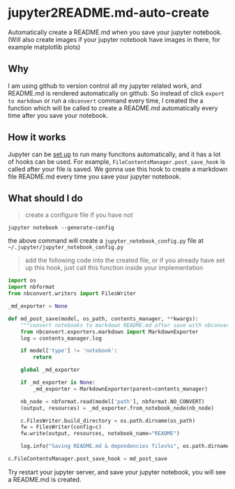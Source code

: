 # jupyter2README.md-auto-create
Automatically create a README.md when you save your jupyter notebook. (Will also create images if your jupyter notebook have images in there, for example matplotlib plots)

## Why
I am using github to version control all my jupyter related work, and README.md is rendered automatically on github. So instead of click `export to markdown` or run a `nbconvert` command every time, I created the a function which will be called to create a README.md automatically every time after you save your notebook. 

## How it works

Jupyter can be [set up](https://jupyter-notebook.readthedocs.io/en/stable/config.html) to run many funcitons automatically, and it has a lot of hooks can be used. For example, `FileContentsManager.post_save_hook`  is called after your file is saved. We gonna use this hook to create a markdown file README.md every time you save your jupyter notebook.

## What should I do

> create a configure file if you have not
```
jupyter notebook --generate-config
```
the above command will create a `jupyter_notebook_config.py` file at `~/.jupyter/jupyter_notebook_config.py`


> add the following code into the created file, or if you already have set up this hook, just call this function inside your implementation

```python
import os
import nbformat
from nbconvert.writers import FilesWriter

_md_exporter = None

def md_post_save(model, os_path, contents_manager, **kwargs):
    """convert notebooks to markdown README.md after save with nbconvert"""
    from nbconvert.exporters.markdown import MarkdownExporter
    log = contents_manager.log

    if model['type'] != 'notebook':
        return

    global _md_exporter

    if _md_exporter is None:
        _md_exporter = MarkdownExporter(parent=contents_manager)

    nb_node = nbformat.read(model['path'], nbformat.NO_CONVERT)
    (output, resources) = _md_exporter.from_notebook_node(nb_node)

    c.FilesWriter.build_directory = os.path.dirname(os_path)
    fw = FilesWriter(config=c)
    fw.write(output, resources, notebook_name="README")

    log.info("Saving README.md & dependencies files%s", os.path.dirname(os_path))

c.FileContentsManager.post_save_hook = md_post_save
```

Try restart your jupyter server, and save your jupyter notebook, you will see a README.md is created. 
